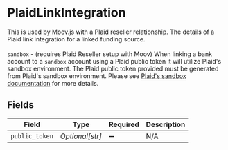 # PlaidLinkIntegration

This is used by Moov.js with a Plaid reseller relationship. The details of a Plaid link integration for a linked funding source. <br><br> `sandbox` - (requires Plaid Reseller setup with Moov) When linking a bank account to a `sandbox` account using a Plaid public token it will utilize Plaid's sandbox environment. The Plaid public token provided must be generated from Plaid's sandbox environment. Please see <a href="https://plaid.com/docs/api/sandbox/#sandboxpublic_tokencreate" target="_blank">Plaid's sandbox documentation</a> for more details.


## Fields

| Field              | Type               | Required           | Description        |
| ------------------ | ------------------ | ------------------ | ------------------ |
| `public_token`     | *Optional[str]*    | :heavy_minus_sign: | N/A                |